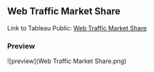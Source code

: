 ## Web Traffic Market Share

Link to Tableau Public: [Web Traffic Market Share](hhttps://public.tableau.com/app/profile/elmoallistair/viz/WebTrafficMarketShare/Dashboard)

### Preview

![preview](Web Traffic Market Share.png)

